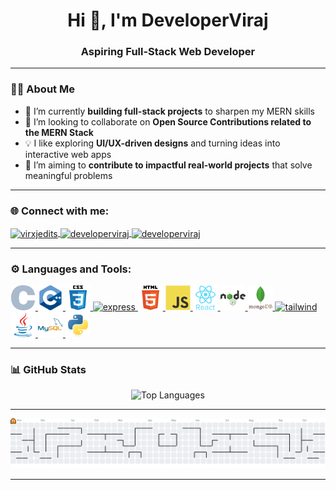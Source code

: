 <h1 align="center">Hi 👋, I'm DeveloperViraj</h1>
<h3 align="center">Aspiring Full-Stack Web Developer</h3>

---

### 👨‍💻 About Me  

- 🌱 I’m currently **building full-stack projects** to sharpen my MERN skills  
- 🤝 I’m looking to collaborate on **Open Source Contributions related to the MERN Stack**  
- 💡 I like exploring **UI/UX-driven designs** and turning ideas into interactive web apps  
- 🚀 I’m aiming to **contribute to impactful real-world projects** that solve meaningful problems  

---

<h3 align="left">🌐 Connect with me:</h3>
<p align="left">
<a href="https://instagram.com/virxjedits" target="blank">
  <img align="center" src="https://raw.githubusercontent.com/rahuldkjain/github-profile-readme-generator/master/src/images/icons/Social/instagram.svg" alt="virxjedits" height="30" width="40" />
</a>
<a href="https://www.leetcode.com/developerviraj" target="blank">
  <img align="center" src="https://raw.githubusercontent.com/rahuldkjain/github-profile-readme-generator/master/src/images/icons/Social/leet-code.svg" alt="developerviraj" height="30" width="40" />
</a>
<a href="https://auth.geeksforgeeks.org/user/developerviraj" target="blank">
  <img align="center" src="https://raw.githubusercontent.com/rahuldkjain/github-profile-readme-generator/master/src/images/icons/Social/geeks-for-geeks.svg" alt="developerviraj" height="30" width="40" />
</a>
</p>

---

<h3 align="left">⚙️ Languages and Tools:</h3>
<p align="left"> 
  <a href="https://www.cprogramming.com/" target="_blank" rel="noreferrer">
    <img src="https://raw.githubusercontent.com/devicons/devicon/master/icons/c/c-original.svg" alt="c" width="40" height="40"/>
  </a> 
  <a href="https://www.w3schools.com/cpp/" target="_blank" rel="noreferrer">
    <img src="https://raw.githubusercontent.com/devicons/devicon/master/icons/cplusplus/cplusplus-original.svg" alt="cplusplus" width="40" height="40"/>
  </a> 
  <a href="https://www.w3schools.com/css/" target="_blank" rel="noreferrer">
    <img src="https://raw.githubusercontent.com/devicons/devicon/master/icons/css3/css3-original-wordmark.svg" alt="css3" width="40" height="40"/>
  </a> 
  <a href="https://expressjs.com" target="_blank" rel="noreferrer">
    <img src="https://cdn.simpleicons.org/express/FFFFFF" alt="express" width="40" height="40"/>
  </a>
  <a href="https://www.w3.org/html/" target="_blank" rel="noreferrer">
    <img src="https://raw.githubusercontent.com/devicons/devicon/master/icons/html5/html5-original-wordmark.svg" alt="html5" width="40" height="40"/>
  </a> 
  <a href="https://developer.mozilla.org/en-US/docs/Web/JavaScript" target="_blank" rel="noreferrer">
    <img src="https://raw.githubusercontent.com/devicons/devicon/master/icons/javascript/javascript-original.svg" alt="javascript" width="40" height="40"/>
  </a> 
  <a href="https://reactjs.org/" target="_blank" rel="noreferrer">
    <img src="https://raw.githubusercontent.com/devicons/devicon/master/icons/react/react-original-wordmark.svg" alt="react" width="40" height="40"/>
  </a> 
  <a href="https://nodejs.org" target="_blank" rel="noreferrer">
    <img src="https://raw.githubusercontent.com/devicons/devicon/master/icons/nodejs/nodejs-original-wordmark.svg" alt="nodejs" width="40" height="40"/>
  </a> 
  <a href="https://www.mongodb.com/" target="_blank" rel="noreferrer">
    <img src="https://raw.githubusercontent.com/devicons/devicon/master/icons/mongodb/mongodb-original-wordmark.svg" alt="mongodb" width="40" height="40"/>
  </a> 
  <a href="https://tailwindcss.com/" target="_blank" rel="noreferrer">
    <img src="https://www.vectorlogo.zone/logos/tailwindcss/tailwindcss-icon.svg" alt="tailwind" width="40" height="40"/>
  </a> 
  <a href="https://www.java.com" target="_blank" rel="noreferrer">
    <img src="https://raw.githubusercontent.com/devicons/devicon/master/icons/java/java-original.svg" alt="java" width="40" height="40"/>
  </a> 
  <a href="https://www.mysql.com/" target="_blank" rel="noreferrer">
    <img src="https://raw.githubusercontent.com/devicons/devicon/master/icons/mysql/mysql-original-wordmark.svg" alt="mysql" width="40" height="40"/>
  </a> 
  <a href="https://www.python.org" target="_blank" rel="noreferrer">
    <img src="https://raw.githubusercontent.com/devicons/devicon/master/icons/python/python-original.svg" alt="python" width="40" height="40"/>
  </a> 
</p>

---

### 📊 GitHub Stats  

<p align="center">
  <img src="https://github-readme-stats.vercel.app/api/top-langs/?username=developerviraj&layout=compact&theme=tokyonight" alt="Top Languages" height="160"/>
</p>

---

<picture>
  <source media="(prefers-color-scheme: dark)" srcset="https://raw.githubusercontent.com/developerviraj/developerviraj/output/pacman-contribution-graph-dark.svg">
  <source media="(prefers-color-scheme: light)" srcset="https://raw.githubusercontent.com/developerviraj/developerviraj/output/pacman-contribution-graph.svg">
  <img alt="pacman contribution graph" src="https://raw.githubusercontent.com/developerviraj/developerviraj/output/pacman-contribution-graph.svg">
</picture>

---
